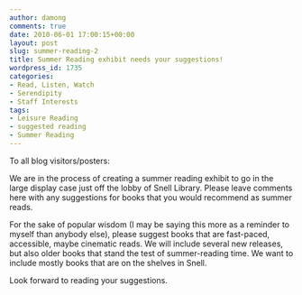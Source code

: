 ```yaml
---
author: damong
comments: true
date: 2010-06-01 17:00:15+00:00
layout: post
slug: summer-reading-2
title: Summer Reading exhibit needs your suggestions!
wordpress_id: 1735
categories:
- Read, Listen, Watch
- Serendipity
- Staff Interests
tags:
- Leisure Reading
- suggested reading
- Summer Reading
---
```


To all blog visitors/posters:

We are in the process of creating a summer reading exhibit to go in the large display case just off the lobby of Snell Library. Please leave comments here with any suggestions for books that you would recommend as summer reads.

For the sake of popular wisdom (I may be saying this more as a reminder to myself than anybody else), please suggest books that are fast-paced, accessible, maybe cinematic reads. We will include several new releases, but also older books that stand the test of summer-reading time. We want to include mostly books that are on the shelves in Snell.

Look forward to reading your suggestions.

